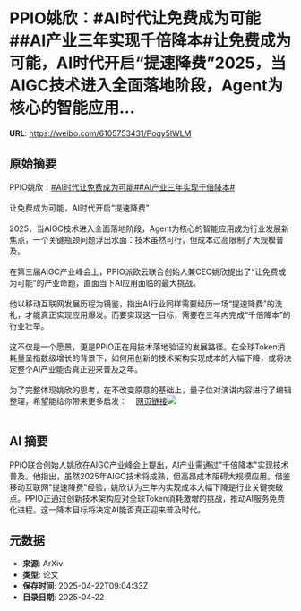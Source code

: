 # PPIO姚欣：#AI时代让免费成为可能##AI产业三年实现千倍降本#让免费成为可能，AI时代开启“提速降费”2025，当AIGC技术进入全面落地阶段，Agent为核心的智能应用...

**URL**: https://weibo.com/6105753431/Poqy5lWLM

## 原始摘要

PPIO姚欣：<a href="https://m.weibo.cn/search?containerid=231522type%3D1%26t%3D10%26q%3D%23AI%E6%97%B6%E4%BB%A3%E8%AE%A9%E5%85%8D%E8%B4%B9%E6%88%90%E4%B8%BA%E5%8F%AF%E8%83%BD%23&amp;extparam=%23AI%E6%97%B6%E4%BB%A3%E8%AE%A9%E5%85%8D%E8%B4%B9%E6%88%90%E4%B8%BA%E5%8F%AF%E8%83%BD%23" data-hide=""><span class="surl-text">#AI时代让免费成为可能#</span></a><a href="https://m.weibo.cn/search?containerid=231522type%3D1%26t%3D10%26q%3D%23AI%E4%BA%A7%E4%B8%9A%E4%B8%89%E5%B9%B4%E5%AE%9E%E7%8E%B0%E5%8D%83%E5%80%8D%E9%99%8D%E6%9C%AC%23&amp;extparam=%23AI%E4%BA%A7%E4%B8%9A%E4%B8%89%E5%B9%B4%E5%AE%9E%E7%8E%B0%E5%8D%83%E5%80%8D%E9%99%8D%E6%9C%AC%23" data-hide=""><span class="surl-text">#AI产业三年实现千倍降本#</span></a><br><br>让免费成为可能，AI时代开启“提速降费”<br><br>2025，当AIGC技术进入全面落地阶段，Agent为核心的智能应用成为行业发展新焦点，一个关键瓶颈问题浮出水面：技术虽然可行，但成本过高限制了大规模普及。<br><br>在第三届AIGC产业峰会上，PPIO派欧云联合创始人兼CEO姚欣提出了“让免费成为可能”的产业命题，直面当下AI应用面临的最大挑战。<br><br>他以移动互联网发展历程为镜鉴，指出AI行业同样需要经历一场“提速降费”的洗礼，才能真正实现应用爆发。而要实现这一目标，需要在三年内完成“千倍降本”的行业壮举。<br><br>这不仅是一个愿景，更是PPIO正在用技术落地验证的发展路径。在全球Token消耗量呈指数级增长的背景下，如何用创新的技术架构实现成本的大幅下降，或将决定整个AI产业能否真正迎来普及之年。<br><br>为了完整体现姚欣的思考，在不改变原意的基础上，量子位对演讲内容进行了编辑整理，希望能给你带来更多启发：<a href="https://weibo.cn/sinaurl?u=https%3A%2F%2Fmp.weixin.qq.com%2Fs%2FfGv-1ePbB4MZZm6oy0N5Lw" data-hide=""><span class="url-icon"><img style="width: 1rem;height: 1rem" src="https://h5.sinaimg.cn/upload/2015/09/25/3/timeline_card_small_web_default.png" referrerpolicy="no-referrer"></span><span class="surl-text">网页链接</span></a><img style="" src="https://tvax4.sinaimg.cn/large/006Fd7o3gy1i0pieyjyt0j30zk0np4nv.jpg" referrerpolicy="no-referrer"><br><br>

## AI 摘要

PPIO联合创始人姚欣在AIGC产业峰会上提出，AI产业需通过"千倍降本"实现技术普及。他指出，虽然2025年AIGC技术将成熟，但高昂成本阻碍大规模应用。借鉴移动互联网"提速降费"经验，姚欣认为三年内实现成本大幅下降是行业关键突破点。PPIO正通过创新技术架构应对全球Token消耗激增的挑战，推动AI服务免费化进程。这一降本目标将决定AI能否真正迎来普及时代。

## 元数据

- **来源**: ArXiv
- **类型**: 论文
- **保存时间**: 2025-04-22T09:04:33Z
- **目录日期**: 2025-04-22
